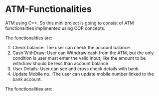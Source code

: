 # ATM-Functionalities

ATM using C++. So this mini project is going to consist of ATM functionalities implimented using OOP concepts. 


The functionalities are:
1) Check balance: The user can check the account balance.
2)  Cash WithDraw: User can Withdraw cash from the ATM, but the only condition is user must enter the valid input, like the amount to be withdraw should be less than account balance.
3) User Details: User can see and cross check details with bank.
4) Update Mobile no. :The user can update mobile number linked to the bank account.  


The functionalities are:
